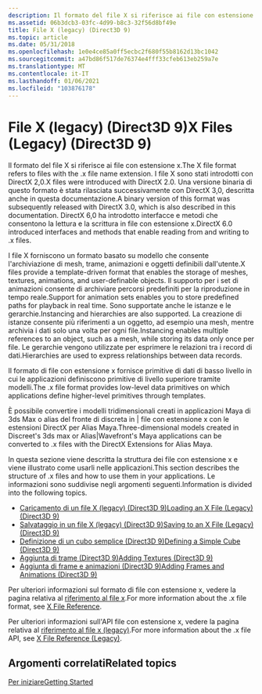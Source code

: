 ```yaml
---
description: Il formato del file X si riferisce ai file con estensione x.
ms.assetid: 06b3dcb3-03fc-4d99-b8c3-32f56d8bf49e
title: File X (legacy) (Direct3D 9)
ms.topic: article
ms.date: 05/31/2018
ms.openlocfilehash: 1e0e4ce85a0ff5ecbc2f680f55b8162d13bc1042
ms.sourcegitcommit: a47bd86f517de76374e4fff33cfeb613eb259a7e
ms.translationtype: MT
ms.contentlocale: it-IT
ms.lasthandoff: 01/06/2021
ms.locfileid: "103876178"
---
```

# <a name="x-files-legacy-direct3d-9"></a><span data-ttu-id="23c5e-103">File X (legacy) (Direct3D 9)</span><span class="sxs-lookup"><span data-stu-id="23c5e-103">X Files (Legacy) (Direct3D 9)</span></span>

<span data-ttu-id="23c5e-104">Il formato del file X si riferisce ai file con estensione x.</span><span class="sxs-lookup"><span data-stu-id="23c5e-104">The X file format refers to files with the .x file name extension.</span></span> <span data-ttu-id="23c5e-105">I file X sono stati introdotti con DirectX 2,0.</span><span class="sxs-lookup"><span data-stu-id="23c5e-105">X files were introduced with DirectX 2.0.</span></span> <span data-ttu-id="23c5e-106">Una versione binaria di questo formato è stata rilasciata successivamente con DirectX 3,0, descritta anche in questa documentazione.</span><span class="sxs-lookup"><span data-stu-id="23c5e-106">A binary version of this format was subsequently released with DirectX 3.0, which is also described in this documentation.</span></span> <span data-ttu-id="23c5e-107">DirectX 6,0 ha introdotto interfacce e metodi che consentono la lettura e la scrittura in file con estensione x.</span><span class="sxs-lookup"><span data-stu-id="23c5e-107">DirectX 6.0 introduced interfaces and methods that enable reading from and writing to .x files.</span></span>

<span data-ttu-id="23c5e-108">I file X forniscono un formato basato su modello che consente l'archiviazione di mesh, trame, animazioni e oggetti definibili dall'utente.</span><span class="sxs-lookup"><span data-stu-id="23c5e-108">X files provide a template-driven format that enables the storage of meshes, textures, animations, and user-definable objects.</span></span> <span data-ttu-id="23c5e-109">Il supporto per i set di animazioni consente di archiviare percorsi predefiniti per la riproduzione in tempo reale.</span><span class="sxs-lookup"><span data-stu-id="23c5e-109">Support for animation sets enables you to store predefined paths for playback in real time.</span></span> <span data-ttu-id="23c5e-110">Sono supportate anche le istanze e le gerarchie.</span><span class="sxs-lookup"><span data-stu-id="23c5e-110">Instancing and hierarchies are also supported.</span></span> <span data-ttu-id="23c5e-111">La creazione di istanze consente più riferimenti a un oggetto, ad esempio una mesh, mentre archivia i dati solo una volta per ogni file.</span><span class="sxs-lookup"><span data-stu-id="23c5e-111">Instancing enables multiple references to an object, such as a mesh, while storing its data only once per file.</span></span> <span data-ttu-id="23c5e-112">Le gerarchie vengono utilizzate per esprimere le relazioni tra i record di dati.</span><span class="sxs-lookup"><span data-stu-id="23c5e-112">Hierarchies are used to express relationships between data records.</span></span>

<span data-ttu-id="23c5e-113">Il formato di file con estensione x fornisce primitive di dati di basso livello in cui le applicazioni definiscono primitive di livello superiore tramite modelli.</span><span class="sxs-lookup"><span data-stu-id="23c5e-113">The .x file format provides low-level data primitives on which applications define higher-level primitives through templates.</span></span>

<span data-ttu-id="23c5e-114">È possibile convertire i modelli tridimensionali creati in applicazioni Maya di 3ds Max o alias del fronte di discreta in \| file con estensione x con le estensioni DirectX per Alias Maya.</span><span class="sxs-lookup"><span data-stu-id="23c5e-114">Three-dimensional models created in Discreet's 3ds max or Alias\|Wavefront's Maya applications can be converted to .x files with the DirectX Extensions for Alias Maya.</span></span>

<span data-ttu-id="23c5e-115">In questa sezione viene descritta la struttura dei file con estensione x e viene illustrato come usarli nelle applicazioni.</span><span class="sxs-lookup"><span data-stu-id="23c5e-115">This section describes the structure of .x files and how to use them in your applications.</span></span> <span data-ttu-id="23c5e-116">Le informazioni sono suddivise negli argomenti seguenti.</span><span class="sxs-lookup"><span data-stu-id="23c5e-116">Information is divided into the following topics.</span></span>

-   [<span data-ttu-id="23c5e-117">Caricamento di un file X (legacy) (Direct3D 9)</span><span class="sxs-lookup"><span data-stu-id="23c5e-117">Loading an X File (Legacy) (Direct3D 9)</span></span>](loading-an-x-file--legacy-.md)
-   [<span data-ttu-id="23c5e-118">Salvataggio in un file X (legacy) (Direct3D 9)</span><span class="sxs-lookup"><span data-stu-id="23c5e-118">Saving to an X File (Legacy) (Direct3D 9)</span></span>](saving-to-an-x-file--legacy-.md)
-   [<span data-ttu-id="23c5e-119">Definizione di un cubo semplice (Direct3D 9)</span><span class="sxs-lookup"><span data-stu-id="23c5e-119">Defining a Simple Cube (Direct3D 9)</span></span>](defining-a-simple-cube.md)
-   [<span data-ttu-id="23c5e-120">Aggiunta di trame (Direct3D 9)</span><span class="sxs-lookup"><span data-stu-id="23c5e-120">Adding Textures (Direct3D 9)</span></span>](adding-textures.md)
-   [<span data-ttu-id="23c5e-121">Aggiunta di frame e animazioni (Direct3D 9)</span><span class="sxs-lookup"><span data-stu-id="23c5e-121">Adding Frames and Animations (Direct3D 9)</span></span>](adding-frames-and-animations.md)

<span data-ttu-id="23c5e-122">Per ulteriori informazioni sul formato di file con estensione x, vedere la pagina relativa al [riferimento al file x](dx9-graphics-reference-d3dx-x-file.md).</span><span class="sxs-lookup"><span data-stu-id="23c5e-122">For more information about the .x file format, see [X File Reference](dx9-graphics-reference-d3dx-x-file.md).</span></span>

<span data-ttu-id="23c5e-123">Per ulteriori informazioni sull'API file con estensione x, vedere la pagina relativa al [riferimento al file x (legacy)](dx9-graphics-reference-x-file.md).</span><span class="sxs-lookup"><span data-stu-id="23c5e-123">For more information about the .x file API, see [X File Reference (Legacy)](dx9-graphics-reference-x-file.md).</span></span>

## <a name="related-topics"></a><span data-ttu-id="23c5e-124">Argomenti correlati</span><span class="sxs-lookup"><span data-stu-id="23c5e-124">Related topics</span></span>

<dl> <dt>

[<span data-ttu-id="23c5e-125">Per iniziare</span><span class="sxs-lookup"><span data-stu-id="23c5e-125">Getting Started</span></span>](getting-started.md)
</dt> </dl>

 

 



